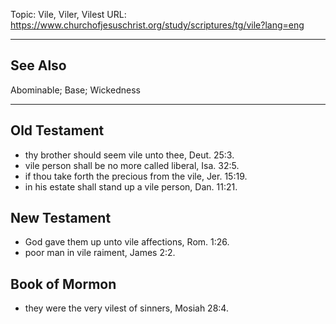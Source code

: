Topic: Vile, Viler, Vilest
URL: https://www.churchofjesuschrist.org/study/scriptures/tg/vile?lang=eng

---

## See Also

Abominable; Base; Wickedness

---

## Old Testament

- thy brother should seem vile unto thee, Deut. 25:3.
- vile person shall be no more called liberal, Isa. 32:5.
- if thou take forth the precious from the vile, Jer. 15:19.
- in his estate shall stand up a vile person, Dan. 11:21.

## New Testament

- God gave them up unto vile affections, Rom. 1:26.
- poor man in vile raiment, James 2:2.

## Book of Mormon

- they were the very vilest of sinners, Mosiah 28:4.

